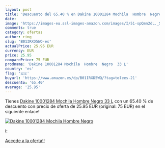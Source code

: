 ```yaml
---
layout: post
title: 'Descuento del 65.40 % en Dakine 10001284 Mochila  Hombre  Negro  '
date: 
image: 'https://images-eu.ssl-images-amazon.com/images/I/51-spQmn2dL._SL200_.jpg'
comments: true
category: ofertas
author: ring
slug: 'B01IRXD5WQ-es'
actualPrice: 25.95 EUR
currency: EUR
price: 25.95
comparePrice: 75 EUR
prodname: 'Dakine 10001284 Mochila  Hombre  Negro  33 L'
country: 'es'
flag: '🇪🇸'
buyurl: 'https://www.amazon.es/dp/B01IRXD5WQ/?tag=tolees-21'
descuento: '65.40'
average: '25.95'
---
```


Tienes [Dakine 10001284 Mochila  Hombre  Negro  33 L](https://www.amazon.es/dp/B01IRXD5WQ/?tag=tolees-21) con un 65.40 % de descuento con precio de oferta de 25.95 EUR (original: 75 EUR) en el siguiente enlace!

[![Dakine 10001284 Mochila  Hombre  Negro  ](https://images-eu.ssl-images-amazon.com/images/I/51-spQmn2dL._SL200_.jpg)](https://www.amazon.es/dp/B01IRXD5WQ/?tag=tolees-21)

ℹ️:


[Accede a la oferta!!](https://www.amazon.es/dp/B01IRXD5WQ/?tag=tolees-21)
